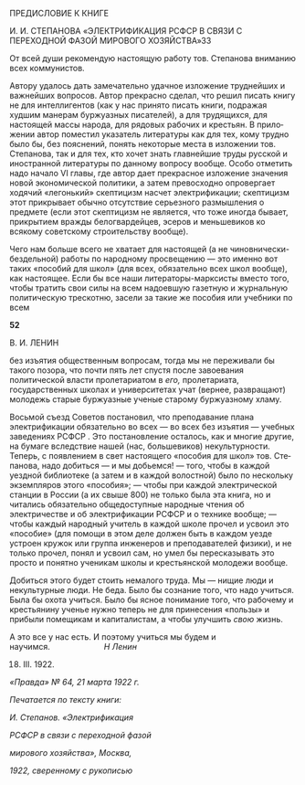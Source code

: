 ПРЕДИСЛОВИЕ К КНИГЕ

И. И. СТЕПАНОВА «ЭЛЕКТРИФИКАЦИЯ РСФСР В СВЯЗИ С ПЕРЕХОДНОЙ ФАЗОЙ МИРОВОГО ХОЗЯЙСТВА»33

От всей души рекомендую настоящую работу тов. Степанова вниманию всех комму­нистов.

Автору удалось дать замечательно удачное изложение труднейших и важнейших во­просов. Автор прекрасно сделал, что решил писать книгу не для интеллигентов (как у нас принято писать книги, подражая худшим манерам буржуазных писателей), а для трудящихся, для настоящей массы народа, для рядовых рабочих и крестьян. В прило­жении автор поместил указатель литературы как для тех, кому трудно было бы, без по­яснений, понять некоторые места в изложении тов. Степанова, так и для тех, кто хочет знать главнейшие труды русской и иностранной литературы по данному вопросу вооб­ще. Особо отметить надо начало VI главы, где автор дает прекрасное изложение значе­ния новой экономической политики, а затем превосходно опровергает ходячий «ле­гонький» скептицизм насчет электрификации; скептицизм этот прикрывает обычно от­сутствие серьезного размышления о предмете (если этот скептицизм не является, что тоже иногда бывает, прикрытием вражды белогвардейцев, эсеров и меньшевиков ко всякому советскому строительству вообще).

Чего нам больше всего не хватает для настоящей (а не чиновнически-бездельной) работы по народному просвещению — это именно вот таких «пособий для школ» (для всех, обязательно всех школ вообще), как настоящее. Если бы все наши литераторы-марксисты вместо того, чтобы тратить свои силы на всем надоевшую газетную и жур­нальную политическую трескотню, засели за такие же пособия или учебники по всем

  

**52**

  

В. И. ЛЕНИН

  

без изъятия общественным вопросам, тогда мы не переживали бы такого позора, что почти пять лет спустя после завоевания политической власти пролетариатом в _его,_ про­летариата, государственных школах и университетах учат (вернее, развращают) моло­дежь старые буржуазные ученые старому буржуазному хламу.

Восьмой съезд Советов постановил, что преподавание плана электрификации обяза­тельно во всех — во всех без изъятия — учебных заведениях РСФСР . Это постанов­ление осталось, как и многие другие, на бумаге вследствие нашей (нас, большевиков) некультурности. Теперь, с появлением в свет настоящего «пособия для школ» тов. Сте­панова, надо добиться — и мы добьемся! — того, чтобы в каждой уездной библиотеке (а затем и в каждой волостной) было по нескольку экземпляров этого «пособия»; — чтобы при каждой электрической станции в России (а их свыше 800) не только была эта книга, но и читались обязательно общедоступные народные чтения об электричестве и об электрификации РСФСР и о технике вообще; — чтобы каждый народный учитель в каждой школе прочел и усвоил это «пособие» (для помощи в этом деле должен быть в каждом уезде устроен кружок или группа инженеров и преподавателей физики), и не только прочел, понял и усвоил сам, но умел бы пересказывать это просто и понятно ученикам школы и крестьянской молодежи вообще.

Добиться этого будет стоить немалого труда. Мы — нищие люди и некультурные люди. Не беда. Было бы сознание того, что надо учиться. Была бы охота учиться. Было бы ясное понимание того, что рабочему и крестьянину ученье нужно теперь не для принесения «пользы» и прибыли помещикам и капиталистам, а чтобы улучшить _свою_ жизнь.

А это все у нас есть. И поэтому учиться мы будем и научимся.                        _Η_ _Ленин_

18. III. 1922.

  

_«Правда» № 64, 21 марта 1922 г._

  

_Печатается по тексту книги:_

_И. Степанов. «Электрификация_

_РСФСР в связи с переходной фазой_

_мирового хозяйства», Москва,_

_1922, сверенному с рукописью_